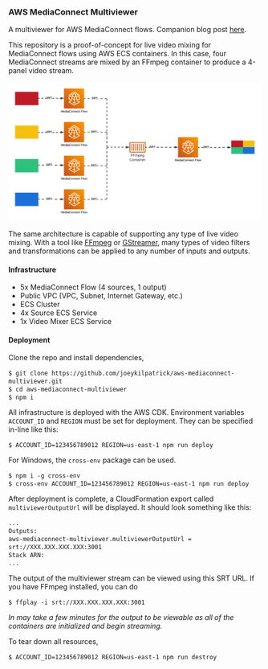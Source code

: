 ### AWS MediaConnect Multiviewer

A multiviewer for AWS MediaConnect flows. Companion blog post [here](https://blog.kilpatrick.cloud/posts/mediaconnect-multiviewer/).

This repository is a proof-of-concept for live video mixing for MediaConnect flows using AWS ECS containers. In this case, four MediaConnect streams are mixed by an FFmpeg container to produce a 4-panel video stream.

![Multiviewer diagram](./diagram.png)

The same architecture is capable of supporting any type of live video mixing. With a tool like [FFmpeg](https://ffmpeg.org/) or [GStreamer](https://gstreamer.freedesktop.org/), many types of video filters and transformations can be applied to any number of inputs and outputs.

#### Infrastructure
- 5x MediaConnect Flow (4 sources, 1 output)
- Public VPC (VPC, Subnet, Internet Gateway, etc.)
- ECS Cluster
- 4x Source ECS Service
- 1x Video Mixer ECS Service

#### Deployment

Clone the repo and install dependencies,

```shell
$ git clone https://github.com/joeykilpatrick/aws-mediaconnect-multiviewer.git
$ cd aws-mediaconnect-multiviewer
$ npm i
```

All infrastructure is deployed with the AWS CDK. Environment variables `ACCOUNT_ID` and `REGION` must be set for deployment. They can be specified in-line like this:
```shell
$ ACCOUNT_ID=123456789012 REGION=us-east-1 npm run deploy
```
For Windows, the `cross-env` package can be used.
```shell
$ npm i -g cross-env
$ cross-env ACCOUNT_ID=123456789012 REGION=us-east-1 npm run deploy
```

After deployment is complete, a CloudFormation export called `multiviewerOutputUrl` will be displayed. It should look something like this:

```text
...
Outputs:
aws-mediaconnect-multiviewer.multiviewerOutputUrl = srt://XXX.XXX.XXX.XXX:3001
Stack ARN:
...
```

The output of the multiviewer stream can be viewed using this SRT URL. If you have FFmpeg installed, you can do
```shell
$ ffplay -i srt://XXX.XXX.XXX.XXX:3001
```

*In may take a few minutes for the output to be viewable as all of the containers are initialized and begin streaming.*

To tear down all resources,

```shell
$ ACCOUNT_ID=123456789012 REGION=us-east-1 npm run destroy
```
